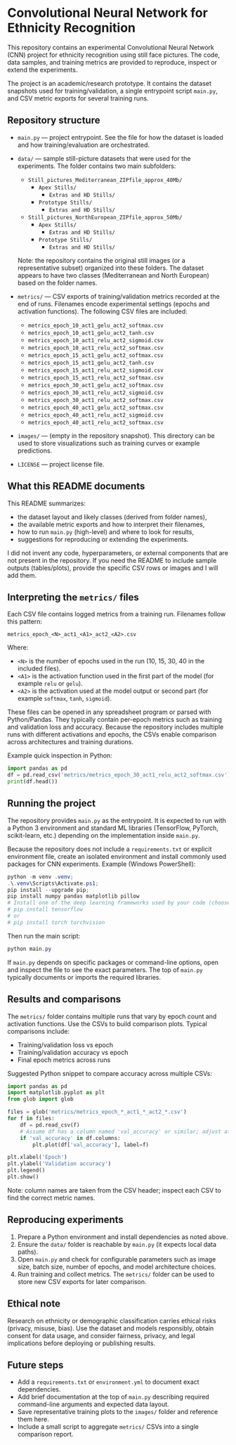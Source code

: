 # Convolutional Neural Network for Ethnicity Recognition

This repository contains an experimental Convolutional Neural Network (CNN) project for ethnicity recognition using still face pictures. The code, data samples, and training metrics are provided to reproduce, inspect or extend the experiments.

The project is an academic/research prototype. It contains the dataset snapshots used for training/validation, a single entrypoint script `main.py`, and CSV metric exports for several training runs.

## Repository structure

- `main.py` — project entrypoint. See the file for how the dataset is loaded and how training/evaluation are orchestrated.
- `data/` — sample still-picture datasets that were used for the experiments. The folder contains two main subfolders:
  - `Still_pictures_Mediterranean_ZIPfile_approx_40Mb/`
    - `Apex Stills/`
      - `Extras and HD Stills/`
    - `Prototype Stills/`
      - `Extras and HD Stills/`
  - `Still_pictures_NorthEuropean_ZIPfile_approx_50Mb/`
    - `Apex Stills/`
      - `Extras and HD Stills/`
    - `Prototype Stills/`
      - `Extras and HD Stills/`
  
  Note: the repository contains the original still images (or a representative subset) organized into these folders. The dataset appears to have two classes (Mediterranean and North European) based on the folder names.

- `metrics/` — CSV exports of training/validation metrics recorded at the end of runs. Filenames encode experimental settings (epochs and activation functions). The following CSV files are included:
  - `metrics_epoch_10_act1_gelu_act2_softmax.csv`
  - `metrics_epoch_10_act1_gelu_act2_tanh.csv`
  - `metrics_epoch_10_act1_relu_act2_sigmoid.csv`
  - `metrics_epoch_10_act1_relu_act2_softmax.csv`
  - `metrics_epoch_15_act1_gelu_act2_softmax.csv`
  - `metrics_epoch_15_act1_gelu_act2_tanh.csv`
  - `metrics_epoch_15_act1_relu_act2_sigmoid.csv`
  - `metrics_epoch_15_act1_relu_act2_softmax.csv`
  - `metrics_epoch_30_act1_gelu_act2_softmax.csv`
  - `metrics_epoch_30_act1_relu_act2_sigmoid.csv`
  - `metrics_epoch_30_act1_relu_act2_softmax.csv`
  - `metrics_epoch_40_act1_gelu_act2_softmax.csv`
  - `metrics_epoch_40_act1_relu_act2_sigmoid.csv`
  - `metrics_epoch_40_act1_relu_act2_softmax.csv`

- `images/` — (empty in the repository snapshot). This directory can be used to store visualizations such as training curves or example predictions.
- `LICENSE` — project license file.

## What this README documents

This README summarizes:

- the dataset layout and likely classes (derived from folder names),
- the available metric exports and how to interpret their filenames,
- how to run `main.py` (high-level) and where to look for results,
- suggestions for reproducing or extending the experiments.

I did not invent any code, hyperparameters, or external components that are not present in the repository. If you need the README to include sample outputs (tables/plots), provide the specific CSV rows or images and I will add them.

## Interpreting the `metrics/` files

Each CSV file contains logged metrics from a training run. Filenames follow this pattern:

`metrics_epoch_<N>_act1_<A1>_act2_<A2>.csv`

Where:
- `<N>` is the number of epochs used in the run (10, 15, 30, 40 in the included files).
- `<A1>` is the activation function used in the first part of the model (for example `relu` or `gelu`).
- `<A2>` is the activation used at the model output or second part (for example `softmax`, `tanh`, `sigmoid`).

These files can be opened in any spreadsheet program or parsed with Python/Pandas. They typically contain per-epoch metrics such as training and validation loss and accuracy. Because the repository includes multiple runs with different activations and epochs, the CSVs enable comparison across architectures and training durations.

Example quick inspection in Python:

```python
import pandas as pd
df = pd.read_csv('metrics/metrics_epoch_30_act1_relu_act2_softmax.csv')
print(df.head())
```

## Running the project

The repository provides `main.py` as the entrypoint. It is expected to run with a Python 3 environment and standard ML libraries (TensorFlow, PyTorch, scikit-learn, etc.) depending on the implementation inside `main.py`.

Because the repository does not include a `requirements.txt` or explicit environment file, create an isolated environment and install commonly used packages for CNN experiments. Example (Windows PowerShell):

```powershell
python -m venv .venv; 
.\.venv\Scripts\Activate.ps1; 
pip install --upgrade pip; 
pip install numpy pandas matplotlib pillow
# Install one of the deep learning frameworks used by your code (choose one):
# pip install tensorflow
# or
# pip install torch torchvision
```

Then run the main script:

```powershell
python main.py
```

If `main.py` depends on specific packages or command-line options, open and inspect the file to see the exact parameters. The top of `main.py` typically documents or imports the required libraries.

## Results and comparisons

The `metrics/` folder contains multiple runs that vary by epoch count and activation functions. Use the CSVs to build comparison plots. Typical comparisons include:

- Training/validation loss vs epoch
- Training/validation accuracy vs epoch
- Final epoch metrics across runs

Suggested Python snippet to compare accuracy across multiple CSVs:

```python
import pandas as pd
import matplotlib.pyplot as plt
from glob import glob

files = glob('metrics/metrics_epoch_*_act1_*_act2_*.csv')
for f in files:
    df = pd.read_csv(f)
    # Assume df has a column named 'val_accuracy' or similar; adjust after inspection
    if 'val_accuracy' in df.columns:
        plt.plot(df['val_accuracy'], label=f)

plt.xlabel('Epoch')
plt.ylabel('Validation accuracy')
plt.legend()
plt.show()
```

Note: column names are taken from the CSV header; inspect each CSV to find the correct metric names.

## Reproducing experiments

1. Prepare a Python environment and install dependencies as noted above.
2. Ensure the `data/` folder is reachable by `main.py` (it expects local data paths).
3. Open `main.py` and check for configurable parameters such as image size, batch size, number of epochs, and model architecture choices.
4. Run training and collect metrics. The `metrics/` folder can be used to store new CSV exports for later comparison.

## Ethical note

Research on ethnicity or demographic classification carries ethical risks (privacy, misuse, bias). Use the dataset and models responsibly, obtain consent for data usage, and consider fairness, privacy, and legal implications before deploying or publishing results.

## Future steps

- Add a `requirements.txt` or `environment.yml` to document exact dependencies.
- Add brief documentation at the top of `main.py` describing required command-line arguments and expected data layout.
- Save representative training plots to the `images/` folder and reference them here.
- Include a small script to aggregate `metrics/` CSVs into a single comparison report.

